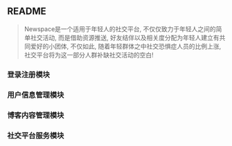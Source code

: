 ## README

> Newspace是一个适用于年轻人的社交平台, 不仅仅致力于年轻人之间的简单社交活动, 而是借助资源推送, 好友结伴以及相关度分配为年轻人建立有共同爱好的小团体, 
> 不仅如此, 随着年轻群体之中社交恐惧症人员的比例上涨, 社交平台将为这一部分人群补缺社交活动的空白!


### 登录注册模块


### 用户信息管理模块


### 博客内容管理模块


### 社交平台服务模块